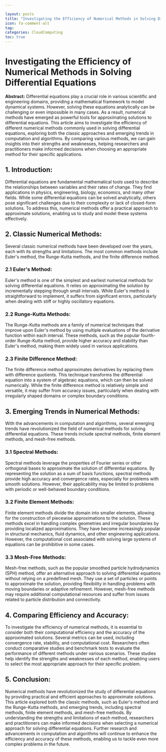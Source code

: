 ```yaml
---

layout: posts
title: "Investigating the Efficiency of Numerical Methods in Solving Differential Equations"
icon: fa-comment-alt
tag:      
categories: CloudComputing
toc: true
---
```




# Investigating the Efficiency of Numerical Methods in Solving Differential Equations

**Abstract:**
Differential equations play a crucial role in various scientific and engineering domains, providing a mathematical framework to model dynamical systems. However, solving these equations analytically can be challenging or even impossible in many cases. As a result, numerical methods have emerged as powerful tools for approximating solutions to differential equations. This article aims to investigate the efficiency of different numerical methods commonly used in solving differential equations, exploring both the classic approaches and emerging trends in computation and algorithms. By comparing various methods, we can gain insights into their strengths and weaknesses, helping researchers and practitioners make informed decisions when choosing an appropriate method for their specific applications.

## 1. Introduction:
Differential equations are fundamental mathematical tools used to describe the relationships between variables and their rates of change. They find applications in physics, engineering, biology, economics, and many other fields. While some differential equations can be solved analytically, others pose significant challenges due to their complexity or lack of closed-form solutions. To address this, numerical methods offer a practical approach to approximate solutions, enabling us to study and model these systems effectively.

## 2. Classic Numerical Methods:
Several classic numerical methods have been developed over the years, each with its strengths and limitations. The most common methods include Euler's method, the Runge-Kutta methods, and the finite difference method.

### 2.1 Euler's Method:
Euler's method is one of the simplest and earliest numerical methods for solving differential equations. It relies on approximating the solution by incrementally stepping through small intervals. While Euler's method is straightforward to implement, it suffers from significant errors, particularly when dealing with stiff or highly oscillatory equations.

### 2.2 Runge-Kutta Methods:
The Runge-Kutta methods are a family of numerical techniques that improve upon Euler's method by using multiple evaluations of the derivative function within each interval. These methods, such as the popular fourth-order Runge-Kutta method, provide higher accuracy and stability than Euler's method, making them widely used in various applications.

### 2.3 Finite Difference Method:
The finite difference method approximates derivatives by replacing them with difference quotients. This technique transforms the differential equation into a system of algebraic equations, which can then be solved numerically. While the finite difference method is relatively simple and versatile, it may suffer from accuracy issues, particularly when dealing with irregularly shaped domains or complex boundary conditions.

## 3. Emerging Trends in Numerical Methods:
With the advancements in computation and algorithms, several emerging trends have revolutionized the field of numerical methods for solving differential equations. These trends include spectral methods, finite element methods, and mesh-free methods.

### 3.1 Spectral Methods:
Spectral methods leverage the properties of Fourier series or other orthogonal bases to approximate the solution of differential equations. By representing the solution as a sum of basis functions, spectral methods provide high accuracy and convergence rates, especially for problems with smooth solutions. However, their applicability may be limited to problems with periodic or well-behaved boundary conditions.

### 3.2 Finite Element Methods:
Finite element methods divide the domain into smaller elements, allowing for the construction of piecewise approximations to the solution. These methods excel in handling complex geometries and irregular boundaries by providing localized approximations. They have become increasingly popular in structural mechanics, fluid dynamics, and other engineering applications. However, the computational cost associated with solving large systems of equations can be prohibitive in some cases.

### 3.3 Mesh-Free Methods:
Mesh-free methods, such as the popular smoothed particle hydrodynamics (SPH) method, offer an alternative approach to solving differential equations without relying on a predefined mesh. They use a set of particles or points to approximate the solution, providing flexibility in handling problems with moving boundaries or adaptive refinement. However, mesh-free methods may require additional computational resources and suffer from issues related to particle distribution and connectivity.

## 4. Comparing Efficiency and Accuracy:
To investigate the efficiency of numerical methods, it is essential to consider both their computational efficiency and the accuracy of the approximated solutions. Several metrics can be used, including convergence rate, stability, and computational cost. Researchers often conduct comparative studies and benchmark tests to evaluate the performance of different methods under various scenarios. These studies help identify the strengths and weaknesses of each method, enabling users to select the most appropriate approach for their specific problem.

## 5. Conclusion:
Numerical methods have revolutionized the study of differential equations by providing practical and efficient approaches to approximate solutions. This article explored both the classic methods, such as Euler's method and the Runge-Kutta methods, and emerging trends, including spectral methods, finite element methods, and mesh-free methods. By understanding the strengths and limitations of each method, researchers and practitioners can make informed decisions when selecting a numerical approach for solving differential equations. Further research and advancements in computation and algorithms will continue to enhance the efficiency and accuracy of these methods, enabling us to tackle even more complex problems in the future.